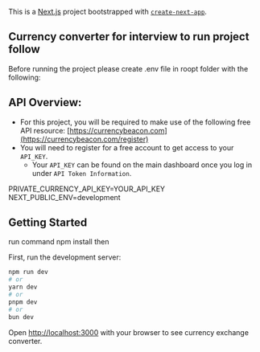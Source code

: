 This is a [Next.js](https://nextjs.org) project bootstrapped with [`create-next-app`](https://nextjs.org/docs/app/api-reference/cli/create-next-app).

## Currency converter for interview to run project follow

Before running the project please create .env file in roopt folder with the following:
## API Overview:
- For this project, you will be required to make use of the following free API resource: [https://currencybeacon.com](https://currencybeacon.com/register)
- You will need to register for a free account to get access to your `API_KEY`. 
  - Your `API_KEY` can be found on the main dashboard once you log in under `API Token Information`.

PRIVATE_CURRENCY_API_KEY=YOUR_API_KEY
NEXT_PUBLIC_ENV=development


## Getting Started

run command npm install then

First, run the development server:

```bash
npm run dev
# or
yarn dev
# or
pnpm dev
# or
bun dev
```

Open [http://localhost:3000](http://localhost:3000) with your browser to see currency exchange converter.


